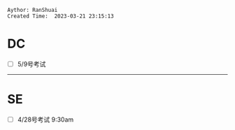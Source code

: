 ```
Aythor: RanShuai
Created Time:  2023-03-21 23:15:13
```
# DC
- [ ] 5/9号考试
---
# SE
- [ ] 4/28号考试 9:30am


